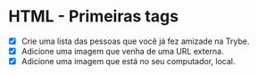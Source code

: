 # HTML - Primeiras tags

- [x] Crie uma lista das pessoas que você já fez amizade na Trybe.
- [x] Adicione uma imagem que venha de uma URL externa.
- [x] Adicione uma imagem que está no seu computador, local.